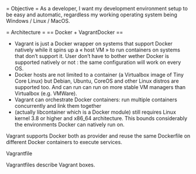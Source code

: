 = Objective =
As a developer, I want my development environment setup to be easy and automatic, regardless my working operating system being Windows / Linux / MacOS. 

= Architecture =
== Docker + VagrantDocker ==
 * Vagrant is just a Docker wrapper on systems that support Docker natively while it spins up a « host VM » to run containers on systems that don’t support it. User don’t have to bother wether Docker is supported natively or not : the same configuration will work on every OS.
 * Docker hosts are not limited to a container (a Virtualbox image of Tiny Core Linux) but Debian, Ubuntu, CoreOS and other Linux distros are supported too. And can run can run on more stable VM managers than Virtualbox (e.g. VMWare).
 * Vagrant can orchestrate Docker containers: run multiple containers concurrently and link them together
 * (actually libcontainer which is a Docker module) still requires Linux kernel 3.8 or higher and x86_64 architecture. This bounds considerably the environments Docker can natively run on.
 
 Vagrant supports Docker both as provider and reuse the same Dockerfile on different Docker containers to execute services.
 
 Vagrantfile
 
 Vagrantfiles describe Vagrant boxes.
 

